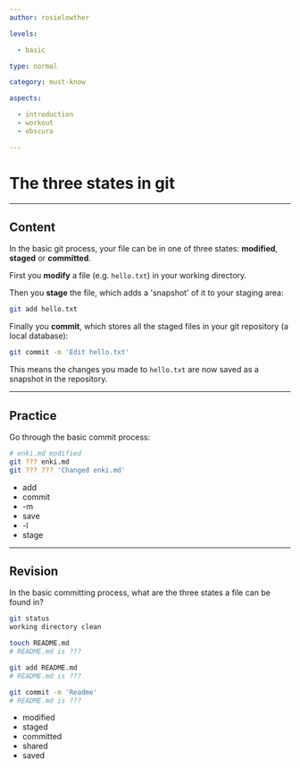 ```yaml
---
author: rosielowther

levels:

  - basic

type: normal

category: must-know

aspects:

  - introduction
  - workout
  - obscura

---
```

# The three states in git

---
## Content

In the basic git process, your file can be in one of three states: **modified**, **staged** or **committed**.

First you **modify** a file (e.g. `hello.txt`) in your working directory. 

Then you **stage** the file, which adds a 'snapshot' of it to your staging area:
```bash
git add hello.txt
```

Finally you **commit**, which stores all the staged files in your git repository (a local database):
```bash
git commit -m 'Edit hello.txt'
```
This means the changes you made to `hello.txt` are now saved as a snapshot in the repository.

---
## Practice

Go through the basic commit process:
```bash
# enki.md modified
git ??? enki.md
git ??? ??? 'Changed enki.md'
```

* add
* commit
* -m
* save
* -l
* stage

---
## Revision

In the basic committing process, what are the three states a file can be found in?
```bash
git status
working directory clean

touch README.md
# README.md is ???

git add README.md
# README.md is ???

git commit -m 'Readme'
# README.md is ???
```

* modified
* staged
* committed
* shared
* saved
 
 
 
